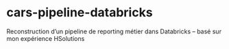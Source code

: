 # cars-pipeline-databricks
Reconstruction d’un pipeline de reporting métier dans Databricks – basé sur mon expérience HSolutions
